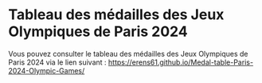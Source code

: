 # Tableau des médailles des Jeux Olympiques de Paris 2024



Vous pouvez consulter le tableau des médailles des Jeux Olympiques de Paris 2024 via le lien suivant : https://erens61.github.io/Medal-table-Paris-2024-Olympic-Games/
